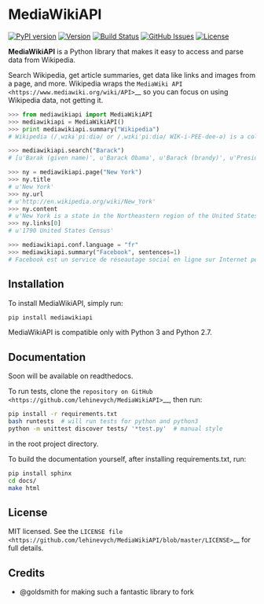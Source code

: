 MediaWikiAPI
===================

[![PyPI version](https://img.shields.io/pypi/v/mediawikiapi.svg)](https://pypi.python.org/pypi/mediawikiapi)
[![Version](https://img.shields.io/pypi/pyversions/mediawikiapi.svg)](https://pypi.python.org/pypi/mediawikiapi)
[![Build Status](https://travis-ci.org/lehinevych/MediaWikiAPI.svg?branch=master)](https://travis-ci.org/leginevych/MediaWikiAPI)
[![GitHub Issues](https://img.shields.io/github/issues/lehinevych/MediaWikiAPI.svg)](https://github.com/lehinevych/MediaWikiAPI/issues)
[![License](https://img.shields.io/badge/license-MIT%20License-brightgreen.svg)](https://opensource.org/licenses/MIT)


**MediaWikiAPI** is a Python library that makes it easy to access and parse
data from Wikipedia.

Search Wikipedia, get article summaries, get data like links and images
from a page, and more. Wikipedia wraps the `MediaWiki
API <https://www.mediawiki.org/wiki/API>`__ so you can focus on using
Wikipedia data, not getting it.

``` python
>>> from mediawikiapi import MediaWikiAPI
>>> mediawikiapi = MediaWikiAPI()
>>> print mediawikiapi.summary("Wikipedia")
# Wikipedia (/ˌwɪkɨˈpiːdiə/ or /ˌwɪkiˈpiːdiə/ WIK-i-PEE-dee-ə) is a collaboratively edited, multilingual, free Internet encyclopedia supported by the non-profit Wikimedia Foundation...

>>> mediawikiapi.search("Barack")
# [u'Barak (given name)', u'Barack Obama', u'Barack (brandy)', u'Presidency of Barack Obama', u'Family of Barack Obama', u'First inauguration of Barack Obama', u'Barack Obama presidential campaign, 2008', u'Barack Obama, Sr.', u'Barack Obama citizenship conspiracy theories', u'Presidential transition of Barack Obama']

>>> ny = mediawikiapi.page("New York")
>>> ny.title
# u'New York'
>>> ny.url
# u'http://en.wikipedia.org/wiki/New_York'
>>> ny.content
# u'New York is a state in the Northeastern region of the United States. New York is the 27th-most exten'...
>>> ny.links[0]
# u'1790 United States Census'

>>> mediawikiapi.conf.language = "fr"
>>> mediawikiapi.summary("Facebook", sentences=1)
# Facebook est un service de réseautage social en ligne sur Internet permettant d'y publier des informations (photographies, liens, textes, etc.) en contrôlant leur visibilité par différentes catégories de personnes.
```

Installation
------------

To install MediaWikiAPI, simply run:

``` bash
pip install mediawikiapi
```
MediaWikiAPI is compatible only with Python 3 and Python 2.7.

Documentation
-------------

Soon will be available on readthedocs.

To run tests, clone the `repository on GitHub <https://github.com/lehinevych/MediaWikiAPI>`__, then run:

```bash
pip install -r requirements.txt
bash runtests  # will run tests for python and python3
python -m unittest discover tests/ '*test.py'  # manual style
```
in the root project directory.

To build the documentation yourself, after installing requirements.txt, run:

``` bash
pip install sphinx
cd docs/
make html
```

License
-------

MIT licensed. See the `LICENSE
file <https://github.com/lehinevych/MediaWikiAPI/blob/master/LICENSE>`__ for
full details.

Credits
-------
-  @goldsmith for making such a fantastic library to fork
